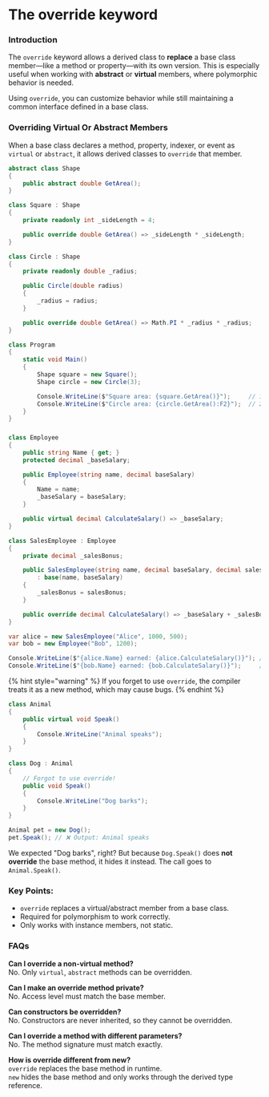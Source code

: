 # The override keyword

### Introduction

The `override` keyword allows a derived class to **replace** a base class member—like a method or property—with its own version. This is especially useful when working with **abstract** or **virtual** members, where polymorphic behavior is needed.

Using `override`, you can customize behavior while still maintaining a common interface defined in a base class.

### Overriding Virtual Or Abstract Members

When a base class declares a method, property, indexer, or event as `virtual` or `abstract`, it allows derived classes to `override` that member.

```csharp
abstract class Shape
{
    public abstract double GetArea();
}

class Square : Shape
{
    private readonly int _sideLength = 4;

    public override double GetArea() => _sideLength * _sideLength;
}

class Circle : Shape
{
    private readonly double _radius;

    public Circle(double radius)
    {
        _radius = radius;
    }

    public override double GetArea() => Math.PI * _radius * _radius;
}

class Program
{
    static void Main()
    {
        Shape square = new Square();
        Shape circle = new Circle(3);

        Console.WriteLine($"Square area: {square.GetArea()}");     // 16
        Console.WriteLine($"Circle area: {circle.GetArea():F2}");  // 28.27
    }
}

```

###

```csharp
class Employee
{
    public string Name { get; }
    protected decimal _baseSalary;

    public Employee(string name, decimal baseSalary)
    {
        Name = name;
        _baseSalary = baseSalary;
    }

    public virtual decimal CalculateSalary() => _baseSalary;
}

class SalesEmployee : Employee
{
    private decimal _salesBonus;

    public SalesEmployee(string name, decimal baseSalary, decimal salesBonus)
        : base(name, baseSalary)
    {
        _salesBonus = salesBonus;
    }

    public override decimal CalculateSalary() => _baseSalary + _salesBonus;
}

var alice = new SalesEmployee("Alice", 1000, 500);
var bob = new Employee("Bob", 1200);

Console.WriteLine($"{alice.Name} earned: {alice.CalculateSalary()}"); // 1500
Console.WriteLine($"{bob.Name} earned: {bob.CalculateSalary()}");     // 1200
```

{% hint style="warning" %}
If you forget to use `override`, the compiler treats it as a new method, which may cause bugs.
{% endhint %}

```csharp
class Animal
{
    public virtual void Speak()
    {
        Console.WriteLine("Animal speaks");
    }
}

class Dog : Animal
{
    // Forgot to use override!
    public void Speak()
    {
        Console.WriteLine("Dog barks");
    }
}
```

```csharp
Animal pet = new Dog();
pet.Speak(); // ❌ Output: Animal speaks
```

We expected "Dog barks", right? But because `Dog.Speak()` does **not override** the base method, it hides it instead. The call goes to `Animal.Speak()`.

### Key Points:

* `override` replaces a virtual/abstract member from a base class.
* Required for polymorphism to work correctly.
* Only works with instance members, not static.

### FAQs

**Can I override a non-virtual method?**\
No. Only `virtual`, `abstract` methods can be overridden.

**Can I make an override method private?**\
No. Access level must match the base member.

**Can constructors be overridden?**\
No. Constructors are never inherited, so they cannot be overridden.

**Can I override a method with different parameters?**\
No. The method signature must match exactly.

**How is override different from new?**\
`override` replaces the base method in runtime.\
`new` hides the base method and only works through the derived type reference.
